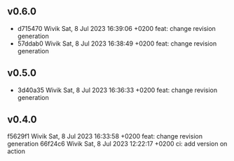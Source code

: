 ## v0.6.0
- d715470 Wivik Sat, 8 Jul 2023 16:39:06 +0200 feat: change revision generation
- 57ddab0 Wivik Sat, 8 Jul 2023 16:38:49 +0200 feat: change revision generation

## v0.5.0

- 3d40a35 Wivik Sat, 8 Jul 2023 16:36:33 +0200 feat: change revision generation

## v0.4.0

f5629f1 Wivik Sat, 8 Jul 2023 16:33:58 +0200 feat: change revision generation
66f24c6 Wivik Sat, 8 Jul 2023 12:22:17 +0200 ci: add version on action

